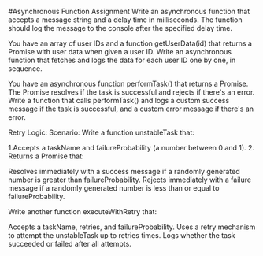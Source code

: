 #Asynchronous Function Assignment
Write an asynchronous function that accepts a message string and a delay time in milliseconds.
The function should log the message to the console after the specified delay time.

You have an array of user IDs and a function getUserData(id) that returns a Promise with user data when given a user ID.
Write an asynchronous function that fetches and logs the data for each user ID one by one, in sequence.

You have an asynchronous function performTask() that returns a Promise. The Promise resolves if the task is successful and rejects if there's an error. Write a function that calls performTask() and logs a custom success message if the task is successful, and a custom error message if there's an error.

Retry Logic:
Scenario:
Write a function unstableTask that:

1.Accepts a taskName and failureProbability (a number between 0 and 1).
2. Returns a Promise that:

Resolves immediately with a success message if a randomly generated number is greater than failureProbability.
Rejects immediately with a failure message if a randomly generated number is less than or equal to failureProbability.

Write another function executeWithRetry that:

Accepts a taskName, retries, and failureProbability.
Uses a retry mechanism to attempt the unstableTask up to retries times.
Logs whether the task succeeded or failed after all attempts.


